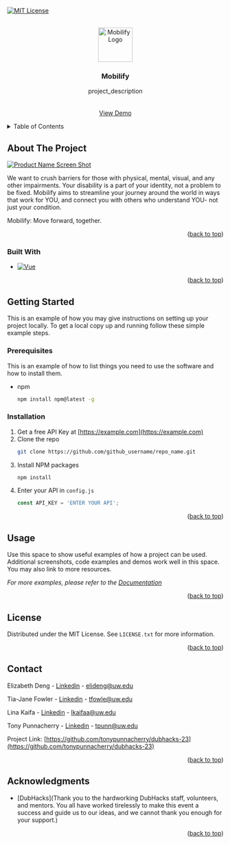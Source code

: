 <!-- Improved compatibility of back to top link: See: https://github.com/othneildrew/Best-README-Template/pull/73 -->
<a name="readme-top"></a>
<!--
*** Thanks for checking out the Best-README-Template. If you have a suggestion
*** that would make this better, please fork the repo and create a pull request
*** or simply open an issue with the tag "enhancement".
*** Don't forget to give the project a star!
*** Thanks again! Now go create something AMAZING! :D
-->



<!-- PROJECT SHIELDS -->
<!--
*** I'm using markdown "reference style" links for readability.
*** Reference links are enclosed in brackets [ ] instead of parentheses ( ).
*** See the bottom of this document for the declaration of the reference variables
*** for contributors-url, forks-url, etc. This is an optional, concise syntax you may use.
*** https://www.markdownguide.org/basic-syntax/#reference-style-links
-->

[![MIT License][license-shield]][license-url]




<!-- PROJECT LOGO -->
<br />
<div align="center">
  <a href="https://github.com/tonypunnacherry/dubhacks-23">
    <img src="images/logo.png" alt="Mobilify Logo" width="80" height="80">
  </a>

<h3 align="center">Mobilify</h3>

  <p align="center">
    project_description
    <br />
    <br />
    <br />
    <a href="https://github.com/github_username/repo_name">View Demo</a>
  </p>
</div>



<!-- TABLE OF CONTENTS -->
<details>
  <summary>Table of Contents</summary>
  <ol>
    <li>
      <a href="#about-the-project">About The Project</a>
      <ul>
        <li><a href="#built-with">Built With</a></li>
      </ul>
    </li>
    <li>
      <a href="#getting-started">Getting Started</a>
      <ul>
        <li><a href="#prerequisites">Prerequisites</a></li>
        <li><a href="#installation">Installation</a></li>
      </ul>
    </li>
    <li><a href="#license">License</a></li>
    <li><a href="#contact">Contact</a></li>
    <li><a href="#acknowledgments">Acknowledgments</a></li>
  </ol>
</details>



<!-- ABOUT THE PROJECT -->
## About The Project

[![Product Name Screen Shot][product-screenshot]](https://example.com)

We want to crush barriers for those with physical, mental, visual, and any other impairments. Your disability is a part of your identity,
not a problem to be fixed. Mobilify aims to streamline your journey around the world in ways that work for YOU, and connect you with others who understand YOU- not just your condition. 

Mobilify: Move forward, together.

<p align="right">(<a href="#readme-top">back to top</a>)</p>


### Built With


* [![Vue][Vue.js]][Vue-url]
<p align="right">(<a href="#readme-top">back to top</a>)</p>



<!-- GETTING STARTED -->
## Getting Started

This is an example of how you may give instructions on setting up your project locally.
To get a local copy up and running follow these simple example steps.

### Prerequisites

This is an example of how to list things you need to use the software and how to install them.
* npm
  ```sh
  npm install npm@latest -g
  ```

### Installation

1. Get a free API Key at [https://example.com](https://example.com)
2. Clone the repo
   ```sh
   git clone https://github.com/github_username/repo_name.git
   ```
3. Install NPM packages
   ```sh
   npm install
   ```
4. Enter your API in `config.js`
   ```js
   const API_KEY = 'ENTER YOUR API';
   ```

<p align="right">(<a href="#readme-top">back to top</a>)</p>



<!-- USAGE EXAMPLES -->
## Usage

Use this space to show useful examples of how a project can be used. Additional screenshots, code examples and demos work well in this space. You may also link to more resources.

_For more examples, please refer to the [Documentation](https://example.com)_

<p align="right">(<a href="#readme-top">back to top</a>)</p>


<!-- LICENSE -->
## License

Distributed under the MIT License. See `LICENSE.txt` for more information.

<p align="right">(<a href="#readme-top">back to top</a>)</p>



<!-- CONTACT -->
## Contact

Elizabeth Deng - [Linkedin](https://www.linkedin.com/in/lizdeng/) - elideng@uw.edu  

Tia-Jane Fowler - [Linkedin](https://www.linkedin.com/in/tiajanefowler/) - tfowle@uw.edu  

Lina Kaifa - [Linkedin](https://www.linkedin.com/in/lina-kaifa-9497651b6/) - lkaifaa@uw.edu  

Tony Punnacherry - [Linkedin](https://www.linkedin.com/in/tony-punnacherry/) - tpunn@uw.edu 

Project Link: [https://github.com/tonypunnacherry/dubhacks-23](https://github.com/tonypunnacherry/dubhacks-23)

<p align="right">(<a href="#readme-top">back to top</a>)</p>



<!-- ACKNOWLEDGMENTS -->
## Acknowledgments

* [DubHacks](Thank you to the hardworking DubHacks staff, volunteers, and mentors. You all have worked tirelessly to make this event a success and guide us to our ideas, and we cannot thank you enough for your support.)

<p align="right">(<a href="#readme-top">back to top</a>)</p>



<!-- MARKDOWN LINKS & IMAGES -->
<!-- https://www.markdownguide.org/basic-syntax/#reference-style-links -->
[license-shield]: https://img.shields.io/github/license/github_username/repo_name.svg?style=for-the-badge
[license-url]: https://github.com/github_username/repo_name/blob/master/LICENSE.txt
[linkedin-shield]: https://img.shields.io/badge/-LinkedIn-black.svg?style=for-the-badge&logo=linkedin&colorB=555
[linkedin-url]: https://linkedin.com/in/linkedin_username
[product-screenshot]: images/screenshot.png
[Vue.js]: https://img.shields.io/badge/Vue.js-35495E?style=for-the-badge&logo=vuedotjs&logoColor=4FC08D
[Vue-url]: https://vuejs.org/

